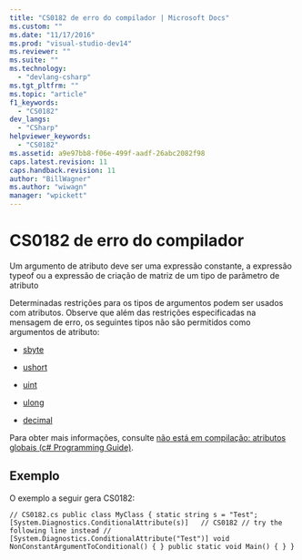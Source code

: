 ```yaml
---
title: "CS0182 de erro do compilador | Microsoft Docs"
ms.custom: ""
ms.date: "11/17/2016"
ms.prod: "visual-studio-dev14"
ms.reviewer: ""
ms.suite: ""
ms.technology: 
  - "devlang-csharp"
ms.tgt_pltfrm: ""
ms.topic: "article"
f1_keywords: 
  - "CS0182"
dev_langs: 
  - "CSharp"
helpviewer_keywords: 
  - "CS0182"
ms.assetid: a9e97bb8-f06e-499f-aadf-26abc2082f98
caps.latest.revision: 11
caps.handback.revision: 11
author: "BillWagner"
ms.author: "wiwagn"
manager: "wpickett"
---
```

# CS0182 de erro do compilador
Um argumento de atributo deve ser uma expressão constante, a expressão typeof ou a expressão de criação de matriz de um tipo de parâmetro de atributo  
  
 Determinadas restrições para os tipos de argumentos podem ser usados com atributos. Observe que além das restrições especificadas na mensagem de erro, os seguintes tipos não são permitidos como argumentos de atributo:  
  
-   [sbyte](../Topic/sbyte%20\(C%23%20Reference\).md)  
  
-   [ushort](../Topic/ushort%20\(C%23%20Reference\).md)  
  
-   [uint](../Topic/uint%20\(C%23%20Reference\).md)  
  
-   [ulong](../Topic/ulong%20\(C%23%20Reference\).md)  
  
-   [decimal](../Topic/decimal%20\(C%23%20Reference\).md)  
  
 Para obter mais informações, consulte [não está em compilação: atributos globais \(c\# Programming Guide\)](http://msdn.microsoft.com/pt-br/7c6c41f8-f0d5-4345-8987-3d91f9bae136).  
  
## Exemplo  
 O exemplo a seguir gera CS0182:  
  
```  
// CS0182.cs public class MyClass { static string s = "Test"; [System.Diagnostics.ConditionalAttribute(s)]   // CS0182 // try the following line instead // [System.Diagnostics.ConditionalAttribute("Test")] void NonConstantArgumentToConditional() { } public static void Main() { } }  
```